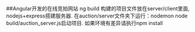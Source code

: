 ##Angular开发的在线竞拍网站
ng build 构建的项目文件放在server/client里面, nodejs+express搭建服务器.
在auction/server文件夹下运行：nodemon node build/auction_server.js启动项目.
如果环境有差异请执行npm install
